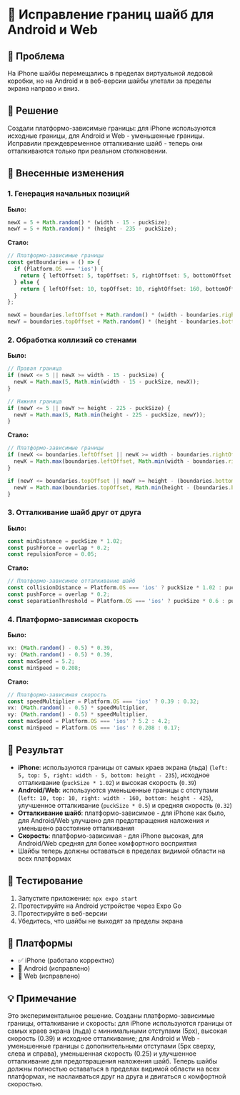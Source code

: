 # 🏒 Исправление границ шайб для Android и Web

## 🐛 Проблема
На iPhone шайбы перемещались в пределах виртуальной ледовой коробки, но на Android и в веб-версии шайбы улетали за пределы экрана направо и вниз.

## 🔧 Решение
Создали платформо-зависимые границы: для iPhone используются исходные границы, для Android и Web - уменьшенные границы. Исправили преждевременное отталкивание шайб - теперь они отталкиваются только при реальном столкновении.

## 📝 Внесенные изменения

### 1. Генерация начальных позиций
**Было:**
```typescript
newX = 5 + Math.random() * (width - 15 - puckSize);
newY = 5 + Math.random() * (height - 235 - puckSize);
```

**Стало:**
```typescript
// Платформо-зависимые границы
const getBoundaries = () => {
  if (Platform.OS === 'ios') {
    return { leftOffset: 5, topOffset: 5, rightOffset: 5, bottomOffset: 235 };
  } else {
    return { leftOffset: 10, topOffset: 10, rightOffset: 160, bottomOffset: 425 };
  }
};

newX = boundaries.leftOffset + Math.random() * (width - boundaries.rightOffset - puckSize);
newY = boundaries.topOffset + Math.random() * (height - boundaries.bottomOffset - puckSize);
```

### 2. Обработка коллизий со стенами
**Было:**
```typescript
// Правая граница
if (newX <= 5 || newX >= width - 15 - puckSize) {
  newX = Math.max(5, Math.min(width - 15 - puckSize, newX));
}

// Нижняя граница
if (newY <= 5 || newY >= height - 225 - puckSize) {
  newY = Math.max(5, Math.min(height - 225 - puckSize, newY));
}
```

**Стало:**
```typescript
// Платформо-зависимые границы
if (newX <= boundaries.leftOffset || newX >= width - boundaries.rightOffset - puckSize) {
  newX = Math.max(boundaries.leftOffset, Math.min(width - boundaries.rightOffset - puckSize, newX));
}

if (newY <= boundaries.topOffset || newY >= height - (boundaries.bottomOffset - 10) - puckSize) {
  newY = Math.max(boundaries.topOffset, Math.min(height - (boundaries.bottomOffset - 10) - puckSize, newY));
}
```

### 3. Отталкивание шайб друг от друга
**Было:**
```typescript
const minDistance = puckSize * 1.02;
const pushForce = overlap * 0.2;
const repulsionForce = 0.05;
```

**Стало:**
```typescript
// Платформо-зависимое отталкивание шайб
const collisionDistance = Platform.OS === 'ios' ? puckSize * 1.02 : puckSize * 0.5;
const pushForce = overlap * 0.2;
const separationThreshold = Platform.OS === 'ios' ? puckSize * 0.6 : puckSize * 0.3;
```

### 4. Платформо-зависимая скорость
**Было:**
```typescript
vx: (Math.random() - 0.5) * 0.39,
vy: (Math.random() - 0.5) * 0.39,
const maxSpeed = 5.2;
const minSpeed = 0.208;
```

**Стало:**
```typescript
// Платформо-зависимая скорость
const speedMultiplier = Platform.OS === 'ios' ? 0.39 : 0.32;
vx: (Math.random() - 0.5) * speedMultiplier,
vy: (Math.random() - 0.5) * speedMultiplier,
const maxSpeed = Platform.OS === 'ios' ? 5.2 : 4.2;
const minSpeed = Platform.OS === 'ios' ? 0.208 : 0.17;
```

## 🎯 Результат
- **iPhone**: используются границы от самых краев экрана (льда) (`left: 5, top: 5, right: width - 5, bottom: height - 235`), исходное отталкивание (`puckSize * 1.02`) и высокая скорость (`0.39`)
- **Android/Web**: используются уменьшенные границы с отступами (`left: 10, top: 10, right: width - 160, bottom: height - 425`), улучшенное отталкивание (`puckSize * 0.5`) и средняя скорость (`0.32`)
- **Отталкивание шайб**: платформо-зависимое - для iPhone как было, для Android/Web улучшено для предотвращения наложения и уменьшено расстояние отталкивания
- **Скорость**: платформо-зависимая - для iPhone высокая, для Android/Web средняя для более комфортного восприятия
- Шайбы теперь должны оставаться в пределах видимой области на всех платформах

## 🧪 Тестирование
1. Запустите приложение: `npx expo start`
2. Протестируйте на Android устройстве через Expo Go
3. Протестируйте в веб-версии
4. Убедитесь, что шайбы не выходят за пределы экрана

## 📱 Платформы
- ✅ iPhone (работало корректно)
- 🔧 Android (исправлено)
- 🔧 Web (исправлено)

## 💡 Примечание
Это экспериментальное решение. Созданы платформо-зависимые границы, отталкивание и скорость: для iPhone используются границы от самых краев экрана (льда) с минимальными отступами (5px), высокая скорость (0.39) и исходное отталкивание; для Android и Web - уменьшенные границы с дополнительными отступами (5px сверху, слева и справа), уменьшенная скорость (0.25) и улучшенное отталкивание для предотвращения наложения шайб. Теперь шайбы должны полностью оставаться в пределах видимой области на всех платформах, не наслаиваться друг на друга и двигаться с комфортной скоростью.

